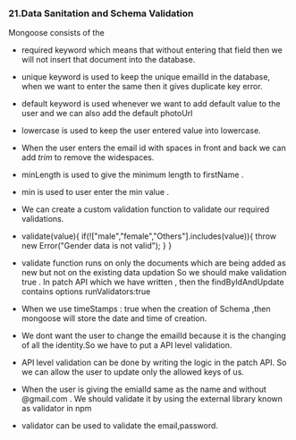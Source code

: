 ### 21.Data Sanitation and Schema Validation 

Mongoose consists of the 
- required keyword which means that without entering that field then we will not insert that document into the database.
- unique keyword is used to keep the unique emailId in the database, when we want to enter the same then it gives duplicate key error.
- default keyword is used whenever we want to add default value to the user and we can also add the default photoUrl
- lowercase is used to keep the user entered value into lowercase.
- When the user enters the email id with spaces in front and back we can add *trim* to remove the widespaces.
- minLength is used to give the minimum length to firstName .
- min is used to user enter the min value .
- We can create a custom validation function to validate our required validations.
- validate(value){
    if(!["male","female","Others"].includes(value)){
        throw new Error("Gender data is not valid");
    }
}
-  validate  function runs on only the documents which are being added as new but not on the existing data updation So we should make validation true . In patch API which we have written , then the findByIdAndUpdate contains options runValidators:true

- When we use timeStamps : true when the creation of Schema ,then mongoose will store the date and time of creation.

- We dont want the user to change the emailId because it is the changing of all the identity.So we have to put a API level validation.

- API level validation can be done by writing the logic in the patch API. So we can allow the user to update only the allowed keys of us.

- When the user is giving the emialId same as the name and without @gmail.com . We should validate it by using the external library known as validator in npm
- validator can be used to validate the email,password.